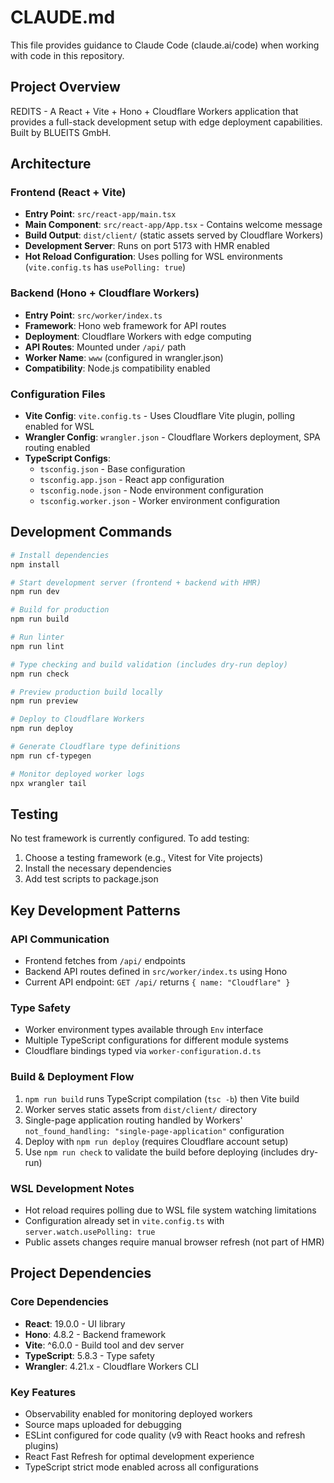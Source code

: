 # CLAUDE.md

This file provides guidance to Claude Code (claude.ai/code) when working with code in this repository.

## Project Overview

REDITS - A React + Vite + Hono + Cloudflare Workers application that provides a full-stack development setup with edge deployment capabilities. Built by BLUEITS GmbH.

## Architecture

### Frontend (React + Vite)
- **Entry Point**: `src/react-app/main.tsx`
- **Main Component**: `src/react-app/App.tsx` - Contains welcome message
- **Build Output**: `dist/client/` (static assets served by Cloudflare Workers)
- **Development Server**: Runs on port 5173 with HMR enabled
- **Hot Reload Configuration**: Uses polling for WSL environments (`vite.config.ts` has `usePolling: true`)

### Backend (Hono + Cloudflare Workers)
- **Entry Point**: `src/worker/index.ts`
- **Framework**: Hono web framework for API routes
- **Deployment**: Cloudflare Workers with edge computing
- **API Routes**: Mounted under `/api/` path
- **Worker Name**: `www` (configured in wrangler.json)
- **Compatibility**: Node.js compatibility enabled

### Configuration Files
- **Vite Config**: `vite.config.ts` - Uses Cloudflare Vite plugin, polling enabled for WSL
- **Wrangler Config**: `wrangler.json` - Cloudflare Workers deployment, SPA routing enabled
- **TypeScript Configs**: 
  - `tsconfig.json` - Base configuration
  - `tsconfig.app.json` - React app configuration
  - `tsconfig.node.json` - Node environment configuration
  - `tsconfig.worker.json` - Worker environment configuration

## Development Commands

```bash
# Install dependencies
npm install

# Start development server (frontend + backend with HMR)
npm run dev

# Build for production
npm run build

# Run linter
npm run lint

# Type checking and build validation (includes dry-run deploy)
npm run check

# Preview production build locally
npm run preview

# Deploy to Cloudflare Workers
npm run deploy

# Generate Cloudflare type definitions
npm run cf-typegen

# Monitor deployed worker logs
npx wrangler tail
```

## Testing

No test framework is currently configured. To add testing:
1. Choose a testing framework (e.g., Vitest for Vite projects)
2. Install the necessary dependencies
3. Add test scripts to package.json

## Key Development Patterns

### API Communication
- Frontend fetches from `/api/` endpoints
- Backend API routes defined in `src/worker/index.ts` using Hono
- Current API endpoint: `GET /api/` returns `{ name: "Cloudflare" }`

### Type Safety
- Worker environment types available through `Env` interface
- Multiple TypeScript configurations for different module systems
- Cloudflare bindings typed via `worker-configuration.d.ts`

### Build & Deployment Flow
1. `npm run build` runs TypeScript compilation (`tsc -b`) then Vite build
2. Worker serves static assets from `dist/client/` directory
3. Single-page application routing handled by Workers' `not_found_handling: "single-page-application"` configuration
4. Deploy with `npm run deploy` (requires Cloudflare account setup)
5. Use `npm run check` to validate the build before deploying (includes dry-run)

### WSL Development Notes
- Hot reload requires polling due to WSL file system watching limitations
- Configuration already set in `vite.config.ts` with `server.watch.usePolling: true`
- Public assets changes require manual browser refresh (not part of HMR)

## Project Dependencies

### Core Dependencies
- **React**: 19.0.0 - UI library
- **Hono**: 4.8.2 - Backend framework
- **Vite**: ^6.0.0 - Build tool and dev server
- **TypeScript**: 5.8.3 - Type safety
- **Wrangler**: 4.21.x - Cloudflare Workers CLI

### Key Features
- Observability enabled for monitoring deployed workers
- Source maps uploaded for debugging
- ESLint configured for code quality (v9 with React hooks and refresh plugins)
- React Fast Refresh for optimal development experience
- TypeScript strict mode enabled across all configurations